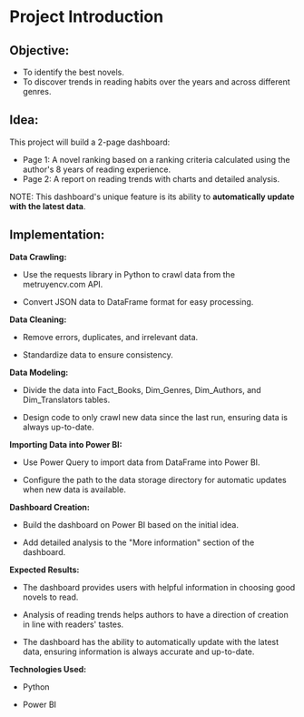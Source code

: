 # Project Introduction

## Objective:

* To identify the best novels.
* To discover trends in reading habits over the years and across different genres.

## Idea:

This project will build a 2-page dashboard:

* Page 1: A novel ranking based on a ranking criteria calculated using the author's 8 years of reading experience.
* Page 2: A report on reading trends with charts and detailed analysis.

NOTE: This dashboard's unique feature is its ability to **automatically update with the latest data**.

## Implementation:

**Data Crawling:**

* Use the requests library in Python to crawl data from the metruyencv.com API.

* Convert JSON data to DataFrame format for easy processing.

**Data Cleaning:**

* Remove errors, duplicates, and irrelevant data.

* Standardize data to ensure consistency.

**Data Modeling:**

* Divide the data into Fact_Books, Dim_Genres, Dim_Authors, and Dim_Translators tables.

* Design code to only crawl new data since the last run, ensuring data is always up-to-date.

**Importing Data into Power BI:**

* Use Power Query to import data from DataFrame into Power BI.

* Configure the path to the data storage directory for automatic updates when new data is available.

**Dashboard Creation:**

* Build the dashboard on Power BI based on the initial idea.

* Add detailed analysis to the "More information" section of the dashboard.

**Expected Results:**

* The dashboard provides users with helpful information in choosing good novels to read.

* Analysis of reading trends helps authors to have a direction of creation in line with readers' tastes.

* The dashboard has the ability to automatically update with the latest data, ensuring information is always accurate and up-to-date.

**Technologies Used:**

* Python

* Power BI
